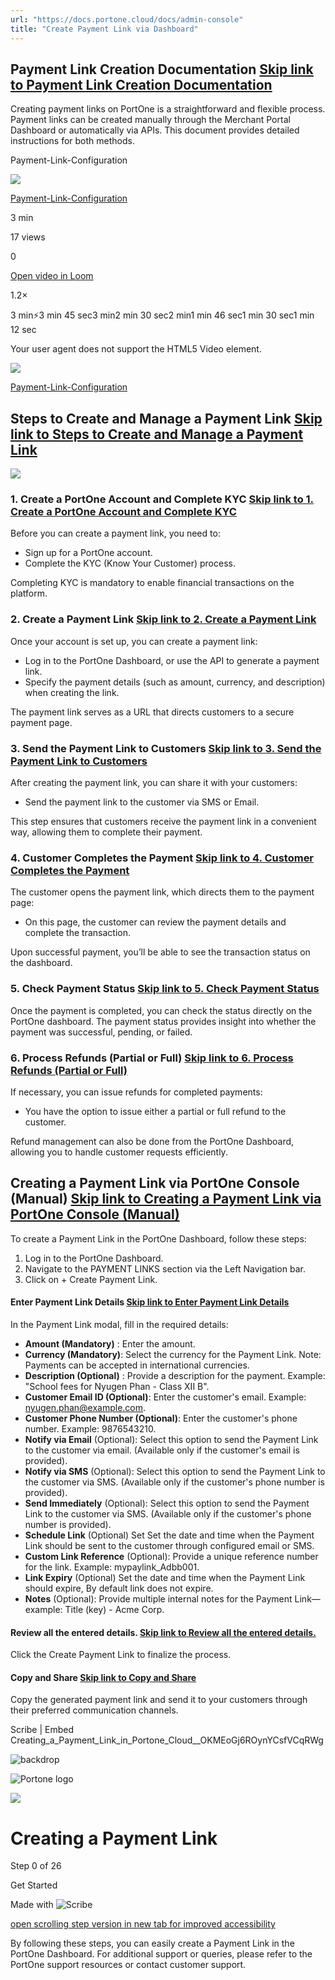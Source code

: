 ```yaml
---
url: "https://docs.portone.cloud/docs/admin-console"
title: "Create Payment Link via Dashboard"
---
```


## Payment Link Creation Documentation   [Skip link to Payment Link Creation Documentation](https://docs.portone.cloud/docs/admin-console\#payment-link-creation-documentation)

Creating payment links on PortOne is a straightforward and flexible process. Payment links can be created manually through the Merchant Portal Dashboard or automatically via APIs. This document provides detailed instructions for both methods.

Payment-Link-Configuration

![](https://cdn.loom.com/avatars/default-avatar.svg)

[Payment-Link-Configuration](https://www.loom.com/share/677718d2e4794ea5bc9dbc2842c2d6de?source=embed_watch_on_loom_cta "Payment-Link-Configuration")

3 min

17 views

0

[Open video in Loom](https://www.loom.com/share/677718d2e4794ea5bc9dbc2842c2d6de?source=embed_watch_on_loom_cta "Open video in Loom")

1.2×

3 min⚡️3 min 45 sec3 min2 min 30 sec2 min1 min 46 sec1 min 30 sec1 min 12 sec

Your user agent does not support the HTML5 Video element.

![](https://cdn.loom.com/avatars/default-avatar.svg)

[Payment-Link-Configuration](https://www.loom.com/share/677718d2e4794ea5bc9dbc2842c2d6de?source=embed_watch_on_loom_cta "Payment-Link-Configuration")

## Steps to Create and Manage a Payment Link   [Skip link to Steps to Create and Manage a Payment Link](https://docs.portone.cloud/docs/admin-console\#steps-to-create-and-manage-a-payment-link)

![](https://files.readme.io/b3dad135bbf584d69593926803227a06921339cba20a54d7639e62ea5952c67a-58f3413e86ec5f5903bc58b51aec23fa0171673304e6d07b16d5beffcc38caae-Paymentlink5678.png)

### 1\. Create a PortOne Account and Complete KYC   [Skip link to 1. Create a PortOne Account and Complete KYC](https://docs.portone.cloud/docs/admin-console\#1-create-a-portone-account-and-complete-kyc)

Before you can create a payment link, you need to:

- Sign up for a PortOne account.
- Complete the KYC (Know Your Customer) process.

Completing KYC is mandatory to enable financial transactions on the platform.

### 2\. Create a Payment Link   [Skip link to 2. Create a Payment Link](https://docs.portone.cloud/docs/admin-console\#2-create-a-payment-link)

Once your account is set up, you can create a payment link:

- Log in to the PortOne Dashboard, or use the API to generate a payment link.
- Specify the payment details (such as amount, currency, and description) when creating the link.

The payment link serves as a URL that directs customers to a secure payment page.

### 3\. Send the Payment Link to Customers   [Skip link to 3. Send the Payment Link to Customers](https://docs.portone.cloud/docs/admin-console\#3-send-the-payment-link-to-customers)

After creating the payment link, you can share it with your customers:

- Send the payment link to the customer via SMS or Email.

This step ensures that customers receive the payment link in a convenient way, allowing them to complete their payment.

### 4\. Customer Completes the Payment   [Skip link to 4. Customer Completes the Payment](https://docs.portone.cloud/docs/admin-console\#4-customer-completes-the-payment)

The customer opens the payment link, which directs them to the payment page:

- On this page, the customer can review the payment details and complete the transaction.

Upon successful payment, you’ll be able to see the transaction status on the dashboard.

### 5\. Check Payment Status   [Skip link to 5. Check Payment Status](https://docs.portone.cloud/docs/admin-console\#5-check-payment-status)

Once the payment is completed, you can check the status directly on the PortOne dashboard. The payment status provides insight into whether the payment was successful, pending, or failed.

### 6\. Process Refunds (Partial or Full)   [Skip link to 6. Process Refunds (Partial or Full)](https://docs.portone.cloud/docs/admin-console\#6-process-refunds-partial-or-full)

If necessary, you can issue refunds for completed payments:

- You have the option to issue either a partial or full refund to the customer.

Refund management can also be done from the PortOne Dashboard, allowing you to handle customer requests efficiently.

## Creating a Payment Link via PortOne Console (Manual)   [Skip link to Creating a Payment Link via PortOne Console (Manual)](https://docs.portone.cloud/docs/admin-console\#creating-a-payment-link-via-portone-console-manual)

To create a Payment Link in the PortOne Dashboard, follow these steps:

1. Log in to the PortOne Dashboard.
2. Navigate to the PAYMENT LINKS section via the Left Navigation bar.
3. Click on + Create Payment Link.

#### Enter Payment Link Details   [Skip link to Enter Payment Link Details](https://docs.portone.cloud/docs/admin-console\#enter-payment-link-details)

In the Payment Link modal, fill in the required details:

- **Amount (Mandatory)** : Enter the amount.
- **Currency (Mandatory)**: Select the currency for the Payment Link. Note: Payments can be accepted in international currencies.
- **Description (Optional)** : Provide a description for the payment. Example: "School fees for Nyugen Phan - Class XII B".
- **Customer Email ID (Optional)**: Enter the customer's email. Example: [nyugen.phan@example.com](mailto:nyugen.phan@example.com).
- **Customer Phone Number (Optional)**: Enter the customer's phone number. Example: 9876543210.
- **Notify via Email** (Optional): Select this option to send the Payment Link to the customer via email. (Available only if the customer's email is provided).
- **Notify via SMS** (Optional): Select this option to send the Payment Link to the customer via SMS. (Available only if the customer's phone number is provided).
- **Send Immediately** (Optional): Select this option to send the Payment Link to the customer via SMS. (Available only if the customer's phone number is provided).
- **Schedule Link** (Optional) Set Set the date and time when the Payment Link should be sent to the customer through configured email or SMS.
- **Custom Link Reference** (Optional): Provide a unique reference number for the link. Example: mypaylink\_Adbb001.
- **Link Expiry** (Optional) Set the date and time when the Payment Link should expire, By default link does not expire.
- **Notes** (Optional): Provide multiple internal notes for the Payment Link—example: Title (key) - Acme Corp.

#### Review all the entered details.   [Skip link to Review all the entered details.](https://docs.portone.cloud/docs/admin-console\#review-all-the-entered-details)

Click the Create Payment Link to finalize the process.

#### Copy and Share   [Skip link to Copy and Share](https://docs.portone.cloud/docs/admin-console\#copy-and-share)

Copy the generated payment link and send it to your customers through their preferred communication channels.

Scribe \| Embed Creating\_a\_Payment\_Link\_in\_Portone\_Cloud\_\_OKMEoGj6ROynYCsfVCqRWg

![backdrop](https://scribehow.com/images/embedBackdrop.svg)

![Portone logo](https://t1.gstatic.com/faviconV2?client=SOCIAL&type=FAVICON&fallback_opts=TYPE,SIZE,URL&url=https://portone.io&size=64)

![](https://t1.gstatic.com/faviconV2?client=SOCIAL&type=FAVICON&fallback_opts=TYPE,SIZE,URL&url=https://portone.io&size=64)

# Creating a Payment Link

Step 0 of 26

Get Started

Made with
![Scribe](https://scribehow.com/images/logo-slate.svg)

[open scrolling step version in new tab for improved accessibility](https://scribehow.com/shared/Creating_a_Payment_Link__OKMEoGj6ROynYCsfVCqRWg)

By following these steps, you can easily create a Payment Link in the PortOne Dashboard. For additional support or queries, please refer to the PortOne support resources or contact customer support.
